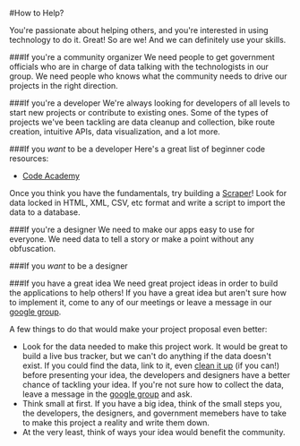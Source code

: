 #How to Help?

You're passionate about helping others, and you're interested in using technology to do it. Great! So are we!
And we can definitely use your skills. 

###If you're a community organizer
We need people to get government officials who are in charge of data talking with the technologists in our group.
We need people who knows what the community needs to drive our projects in the right direction.

###If you're a developer
We're always looking for developers of all levels to start new projects or contribute to existing ones. Some of the
types of projects we've been tackling are data cleanup and collection, bike route creation, intuitive APIs, 
data visualization, and a lot more.

###If you *want* to be a developer
Here's a great list of beginner code resources:
* [Code Academy](http://www.codecademy.com)

Once you think you have the fundamentals, try building a [Scraper](https://scraperwiki.com/)! Look for data 
locked in HTML, XML, CSV, etc format and write a script to import the data to a database.

###If you're a designer
We need to make our apps easy to use for everyone. We need data to tell a story or make a point without 
any obfuscation.

###If you *want* to be a designer

###If you have a great idea
We need great project ideas in order to build the applications to help others! If you have a great idea but
aren't  sure how to implement it, come to any of our meetings or leave a message in our 
[google group](https://groups.google.com/forum/?fromgroups#!forum/colorado-code-for-communities). 

A few things to do that would make your project proposal even better:
* Look for the data needed to make this project work. It would be great to build a live bus tracker, but 
we can't do anything if the data doesn't exist. If you could find the data, link to it, even 
[clean it up](https://code.google.com/p/google-refine/) (if you can!) before presenting your idea, the
developers and designers have a better chance of tackling your idea. If you're not sure how to collect
the data, leave a message in the 
[google group](https://groups.google.com/forum/?fromgroups#!forum/colorado-code-for-communities) and 
ask.
* Think small at first. If you have a big idea, think of the small steps you, the developers, the designers,
and government memebers have to take to make this project a reality and write them down.
* At the very least, think of ways your idea would benefit the community.
